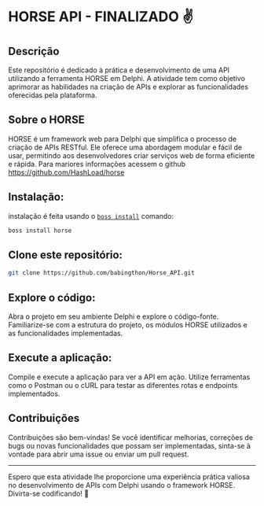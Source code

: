 # HORSE API - FINALIZADO ✌️

## Descrição

Este repositório é dedicado à prática e desenvolvimento de uma API utilizando a ferramenta HORSE em Delphi. A atividade tem como objetivo aprimorar as habilidades na criação de APIs e explorar as funcionalidades oferecidas pela plataforma.

## Sobre o HORSE

HORSE é um framework web para Delphi que simplifica o processo de criação de APIs RESTful. Ele oferece uma abordagem modular e fácil de usar, permitindo aos desenvolvedores criar serviços web de forma eficiente e rápida. Para mariores informações acessem o github https://github.com/HashLoad/horse

## Instalação:
instalação é feita usando o [`boss install`](https://github.com/HashLoad/boss) comando:
``` sh
boss install horse
```

## Clone este repositório:
``` sh
git clone https://github.com/babingthon/Horse_API.git
```

## Explore o código:
Abra o projeto em seu ambiente Delphi e explore o código-fonte. Familiarize-se com a estrutura do projeto, os módulos HORSE utilizados e as funcionalidades implementadas.

## Execute a aplicação:
Compile e execute a aplicação para ver a API em ação. Utilize ferramentas como o Postman ou o cURL para testar as diferentes rotas e endpoints implementados.

## Contribuições

Contribuições são bem-vindas! Se você identificar melhorias, correções de bugs ou novas funcionalidades que possam ser implementadas, sinta-se à vontade para abrir uma issue ou enviar um pull request.

---

Espero que esta atividade lhe proporcione uma experiência prática valiosa no desenvolvimento de APIs com Delphi usando o framework HORSE. Divirta-se codificando! 🚀
